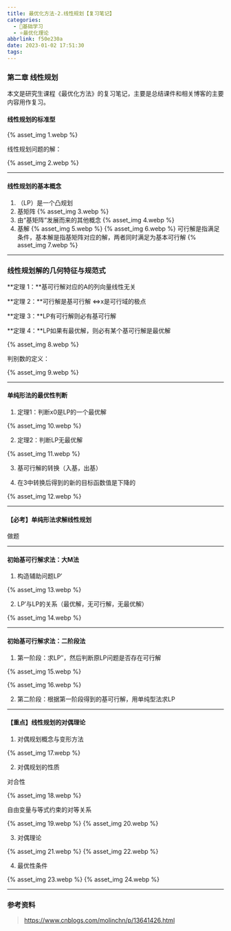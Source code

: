 ```yaml
---
title: 最优化方法-2.线性规划【复习笔记】
categories:
  - 🌙基础学习
  - ⭐最优化理论
abbrlink: f50e230a
date: 2023-01-02 17:51:30
tags:
---
```


### 第二章 线性规划

本文是研究生课程《最优化方法》的复习笔记，主要是总结课件和相关博客的主要内容用作复习。

#### 线性规划的标准型

{% asset_img 1.webp %}

<!--more-->

线性规划问题的解：

{% asset_img 2.webp %}

***

#### 线性规划的基本概念

1. （LP）是一个凸规划
2. 基矩阵
{% asset_img 3.webp %}
3. 由“基矩阵”发展而来的其他概念
{% asset_img 4.webp %}
4. 基解
{% asset_img 5.webp %}
{% asset_img 6.webp %}
可行解是指满足条件，基本解是指基矩阵对应的解，两者同时满足为基本可行解
{% asset_img 7.webp %}

***

### 线性规划解的几何特征与规范式

**定理 1：**基可行解对应的A的列向量线性无关

**定理 2：**可行解是基可行解 <=>x是可行域的极点

**定理 3：**LP有可行解则必有基可行解

**定理 4：**LP如果有最优解，则必有某个基可行解是最优解

{% asset_img 8.webp %}

判别数的定义：

{% asset_img 9.webp %}

***

#### 单纯形法的最优性判断

1. 定理1：判断x0是LP的一个最优解

{% asset_img 10.webp %}

2. 定理2：判断LP无最优解

{% asset_img 11.webp %}

3. 基可行解的转换（入基，出基）

4. 在3中转换后得到的新的目标函数值是下降的

{% asset_img 12.webp %}

***

#### 【必考】单纯形法求解线性规划

做题

***

#### 初始基可行解求法：大M法

1. 构造辅助问题LP′

{% asset_img 13.webp %}

2. LP′与LP的关系（最优解，无可行解，无最优解）

{% asset_img 14.webp %}

***

#### 初始基可行解求法：二阶段法

1. 第一阶段：求LP′′，然后判断原LP问题是否存在可行解

{% asset_img 15.webp %}

{% asset_img 16.webp %}

2. 第二阶段：根据第一阶段得到的基可行解，用单纯型法求LP

***

#### 【重点】线性规划的对偶理论

1. 对偶规划概念与变形方法

{% asset_img 17.webp %}

2. 对偶规划的性质

对合性

{% asset_img 18.webp %}

自由变量与等式约束的对等关系

{% asset_img 19.webp %}
{% asset_img 20.webp %}

3. 对偶理论

{% asset_img 21.webp %}
{% asset_img 22.webp %}

4. 最优性条件

{% asset_img 23.webp %}
{% asset_img 24.webp %}

***

### 参考资料

> <https://www.cnblogs.com/molinchn/p/13641426.html>
